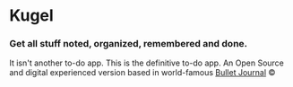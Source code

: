 # Kugel
### Get all stuff noted, organized, remembered and done.
It isn't another to-do app. This is the definitive to-do app. An Open Source and digital experienced version based in world-famous [Bullet Journal](http://www.bulletjournal.com) ©